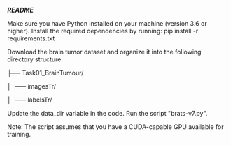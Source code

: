 ***README***

Make sure you have Python installed on your machine (version 3.6 or higher).
Install the required dependencies by running: pip install -r requirements.txt

Download the brain tumor dataset and organize it into the following directory structure:

├── Task01_BrainTumour/

│   ├── imagesTr/

│   └── labelsTr/

Update the data_dir variable in the code.
Run the script "brats-v7.py".

Note: The script assumes that you have a CUDA-capable GPU available for training. 
